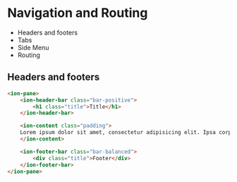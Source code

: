 # Navigation and Routing

* Headers and footers
* Tabs
* Side Menu
* Routing

## Headers and footers

```html
<ion-pane>
    <ion-header-bar class="bar-positive">
        <h1 class="title">Title</h1>
    </ion-header-bar>

    <ion-content class="padding">
    Lorem ipsum dolor sit amet, consectetur adipisicing elit. Ipsa corporis repellat sapiente perspiciatis, nisi totam ut, officia quibusdam eum ullam libero qui doloremque temporibus itaque assumenda, fuga quis obcaecati magnam ex quasi, deleniti. Impedit incidunt deserunt eveniet numquam, voluptatem minus debitis voluptatum, nobis facere qui iure at.
    </ion-content>

    <ion-footer-bar class="bar-balanced">
        <div class="title">Footer</div>
    </ion-footer-bar>
</ion-pane>
```


